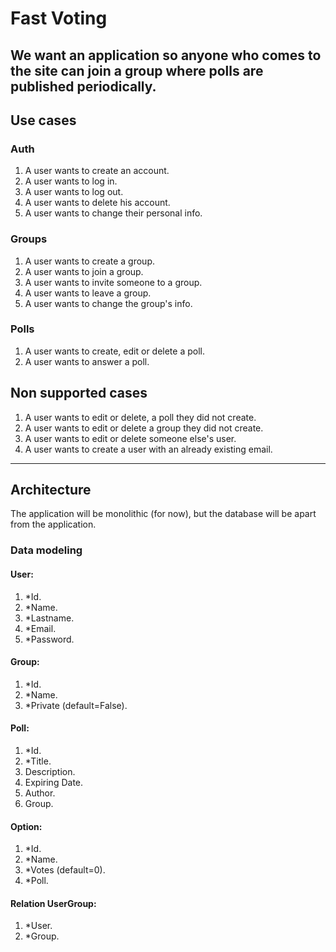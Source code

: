 # Fast Voting
We want an application so anyone who comes to the site can join a group where polls are published 
periodically.
---
## Use cases
### Auth
1. A user wants to create an account.
2. A user wants to log in.
3. A user wants to log out.
4. A user wants to delete his account.
5. A user wants to change their personal info.
### Groups
1. A user wants to create a group.
2. A user wants to join a group.
3. A user wants to invite someone to a group.
4. A user wants to leave a group.
5. A user wants to change the group's info.
### Polls
1. A user wants to create, edit or delete a poll.
2. A user wants to answer a poll.

## Non supported cases
1. A user wants to edit or delete, a poll they did not create.
2. A user wants to edit or delete a group they did not create.
3. A user wants to edit or delete someone else's user.
4. A user wants to create a user with an already existing email.
---
## Architecture
The application will be monolithic (for now), but the database will
be apart from the application.
### Data modeling
#### User:
1. *Id.
2. *Name.
3. *Lastname.
4. *Email.
5. *Password.
#### Group:
1. *Id.
2. *Name.
3. *Private (default=False).
#### Poll:
1. *Id.
2. *Title.
3. Description.
4. Expiring Date.
5. Author.
6. Group.
#### Option:
1. *Id.
2. *Name.
3. *Votes (default=0).
4. *Poll.
#### Relation UserGroup:
1. *User.
2. *Group.
